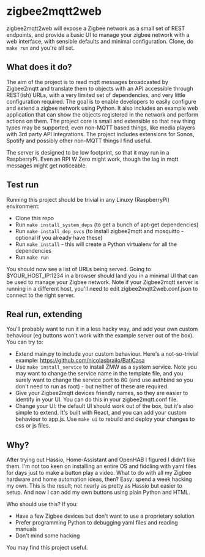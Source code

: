 # zigbee2mqtt2web

zigbee2mqtt2web will expose a Zigbee network as a small set of REST endpoints, and provide a basic UI to manage your zigbee network with a web interface, with sensible defaults and minimal configuration. Clone, do `make run` and you're all set.


## What does it do?

The aim of the project is to read mqtt messages broadcasted by Zigbee2mqtt and translate them to objects with an API accessible through REST(ish) URLs, with a very limited set of dependencies, and very little configuration required. The goal is to enable developers to easily configure and extend a zigbee network using Python. It also includes an example web application that can show the objects registered in the network and perform actions on them. The project core is small and extensible so that new thing types may be supported; even non-MQTT based things, like media players with 3rd party API integrations. The project includes extensions for Sonos, Spotify and possibly other non-MQTT things I find useful.

The server is designed to be low footprint, so that it may run in a RaspberryPi. Even an RPI W Zero might work, though the lag in mqtt messages might get noticeable.


## Test run

Running this project should be trivial in any Linuxy (RaspberryPi) environment:

* Clone this repo
* Run `make install_system_deps` (to get a bunch of apt-get dependencies)
* Run `make install_dep_svcs` (to install zigbee2mqtt and mosquitto - optional if you already have these)
* Run `make install` - this will create a Python virtualenv for all the dependencies
* Run `make run`

You should now see a list of URLs being served. Going to $YOUR_HOST_IP:1234 in a browser should land you in a minimal UI that can be used to manage your Zigbee network. Note if your Zigbee2mqtt server is running in a different host, you'll need to edit zigbee2mqtt2web.conf.json to connect to the right server.


## Real run, extending

You'll probably want to run it in a less hacky way, and add your own custom behaviour (eg buttons won't work with the example server out of the box). You can try to:

* Extend main.py to include your custom behaviour. Here's a not-so-trivial example: https://github.com/nicolasbrailo/BatiCasa
* Use `make install_service` to install ZMW as a system service. Note you may want to change the service name in the template file, and you surely want to change the service port to 80 (and use authbind so you don't need to run as root) - but neither of these are required.
* Give your Zigbee2mqtt devices friendly names, so they are easier to identify in your UI. You can do this in your zigbee2mqtt.conf file.
* Change your UI: the default UI should work out of the box, but it's also simple to extend. It's built with React, and you can add your custom behaviour to app.js. Use `make ui` to rebuild and deploy your changes to css or js files.


## Why?
After trying out Hassio, Home-Assistant and OpenHAB I figured I didn't like them. I'm not too keen on installing an entire OS and fiddling with yaml files for days just to make a button play a video. What to do with all my Zigbee hardware and home automation ideas, then? Easy: spend a week hacking my own. This is the result; not nearly as pretty as Hassio but easier to setup. And now I can add my own buttons using plain Python and HTML.

Who should use this? If you:

* Have a few Zigbee devices but don't want to use a proprietary solution
* Prefer programming Python to debugging yaml files and reading manuals
* Don't mind some hacking

You may find this project useful.

